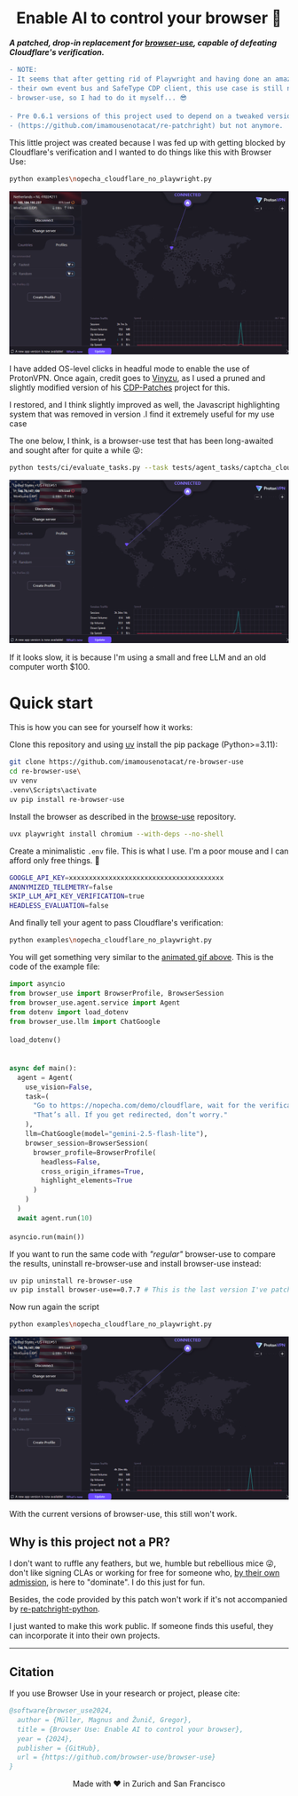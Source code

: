 <h1 align="center">Enable AI to control your browser 🤖</h1>

___A patched, drop-in replacement for [browser-use](https://github.com/browser-use/browser-use), capable of defeating Cloudflare's verification.___

```diff
- NOTE: 
- It seems that after getting rid of Playwright and having done an amazing piece of work developing 
- their own event bus and SafeType CDP client, this use case is still not being contemplated by
- browser-use, so I had to do it myself... 😎

- Pre 0.6.1 versions of this project used to depend on a tweaked version of patchright 
- (https://github.com/imamousenotacat/re-patchright) but not anymore.
```

This little project was created because I was fed up with getting blocked by Cloudflare's verification and I wanted to do things like this with Browser Use:

<a id="nopecha_cloudflare_no_playwright.py.gif"></a>
```bash
python examples\nopecha_cloudflare_no_playwright.py
```

![nopecha_cloudflare.py](https://raw.githubusercontent.com/imamousenotacat/re-browser-use/main/images/nopecha_cloudflare_no_playwright.py.gif)

I have added OS-level clicks in headful mode to enable the use of ProtonVPN. Once again, credit goes to [Vinyzu](https://github.com/Vinyzu), 
as I used a pruned and slightly modified version of his [CDP-Patches](https://github.com/imamousenotacat/re-cdp-patches) project for this.

I restored, and I think slightly improved as well, the Javascript highlighting system that was removed in version .I find it extremely useful for my use case

The one below, I think, is a browser-use test that has been long-awaited and sought after for quite a while 😜:

```bash
python tests/ci/evaluate_tasks.py --task tests/agent_tasks/captcha_cloudflare.yaml
```

![captcha_cloudflare.yaml](https://raw.githubusercontent.com/imamousenotacat/re-browser-use/main/images/captcha_cloudflare.yaml-post-0.6.1.gif)

If it looks slow, it is because I'm using a small and free LLM and an old computer worth $100. 

# Quick start

This is how you can see for yourself how it works:

Clone this repository and using [uv](https://docs.astral.sh/uv/getting-started/installation/) install the pip package (Python>=3.11):

```bash
git clone https://github.com/imamousenotacat/re-browser-use
cd re-browser-use\
uv venv
.venv\Scripts\activate
uv pip install re-browser-use
```

Install the browser as described in the [browse-use](https://github.com/browser-use/browser-use) repository.

```bash
uvx playwright install chromium --with-deps --no-shell
```

Create a minimalistic `.env` file. This is what I use. I'm a poor mouse and I can afford only free things. 🙂

```bash
GOOGLE_API_KEY=xxxxxxxxxxxxxxxxxxxxxxxxxxxxxxxxxxxxxxx
ANONYMIZED_TELEMETRY=false
SKIP_LLM_API_KEY_VERIFICATION=true
HEADLESS_EVALUATION=false
```

And finally tell your agent to pass Cloudflare's verification:

```bash
python examples\nopecha_cloudflare_no_playwright.py
```

You will get something very similar to the [animated gif above](#nopecha_cloudflare_no_playwright.py.gif). This is the code of the example file:

```python
import asyncio
from browser_use import BrowserProfile, BrowserSession
from browser_use.agent.service import Agent
from dotenv import load_dotenv
from browser_use.llm import ChatGoogle

load_dotenv()


async def main():
  agent = Agent(
    use_vision=False,
    task=(
      "Go to https://nopecha.com/demo/cloudflare, wait for the verification checkbox to appear, click it once, and wait for 10 seconds."
      "That’s all. If you get redirected, don’t worry."
    ),
    llm=ChatGoogle(model="gemini-2.5-flash-lite"),
    browser_session=BrowserSession(
      browser_profile=BrowserProfile(
        headless=False,
        cross_origin_iframes=True,
        highlight_elements=True
      )
    )
  )
  await agent.run(10)

asyncio.run(main())
```

If you want to run the same code with _"regular"_ browser-use to compare the results, uninstall re-browser-use and install browser-use instead:

```bash
uv pip uninstall re-browser-use
uv pip install browser-use==0.7.7 # This is the last version I've patched so far
```

Now run again the script

```bash
python examples\nopecha_cloudflare_no_playwright.py
```

![nopecha_cloudflare_unfolded.py KO](https://raw.githubusercontent.com/imamousenotacat/re-browser-use/main/images/nopecha_cloudflare_no_playwright.py.KO.gif)

With the current versions of browser-use, this still won't work.

## Why is this project not a PR?

I don't want to ruffle any feathers, but we, humble but rebellious mice 😜, don't like signing CLAs or working for free for someone who, 
[by their own admission](https://browser-use.com/careers), is here to "dominate". I do this just for fun. 

Besides, the code provided by this patch won't work if it's not accompanied by [re-patchright-python](https://github.com/imamousenotacat/re-patchright-python).

I just wanted to make this work public. If someone finds this useful, they can incorporate it into their own projects. 

------

## Citation

If you use Browser Use in your research or project, please cite:

```bibtex
@software{browser_use2024,
  author = {Müller, Magnus and Žunič, Gregor},
  title = {Browser Use: Enable AI to control your browser},
  year = {2024},
  publisher = {GitHub},
  url = {https://github.com/browser-use/browser-use}
}
```

<div align="center">
Made with ❤️ in Zurich and San Francisco
 </div>
